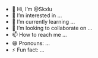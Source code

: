 - 👋 Hi, I’m @Skxlu
- 👀 I’m interested in ...
- 🌱 I’m currently learning ...
- 💞️ I’m looking to collaborate on ...
- 📫 How to reach me ...
- 😄 Pronouns: ...
- ⚡ Fun fact: ...

<!---
Skxlu/Skxlu is a ✨ special ✨ repository because its `README.md` (this file) appears on your GitHub profile.
You can click the Preview link to take a look at your changes.
--->
